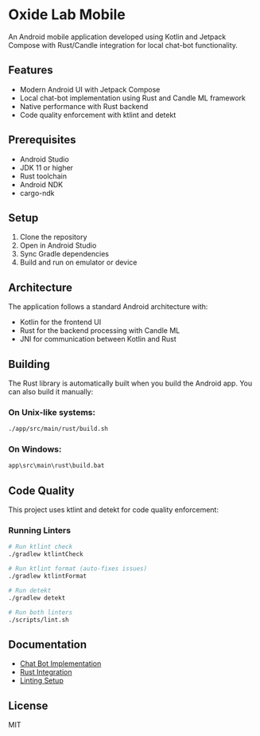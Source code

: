 # Oxide Lab Mobile

An Android mobile application developed using Kotlin and Jetpack Compose with Rust/Candle integration for local chat-bot functionality.

## Features

- Modern Android UI with Jetpack Compose
- Local chat-bot implementation using Rust and Candle ML framework
- Native performance with Rust backend
- Code quality enforcement with ktlint and detekt

## Prerequisites

- Android Studio
- JDK 11 or higher
- Rust toolchain
- Android NDK
- cargo-ndk

## Setup

1. Clone the repository
2. Open in Android Studio
3. Sync Gradle dependencies
4. Build and run on emulator or device

## Architecture

The application follows a standard Android architecture with:
- Kotlin for the frontend UI
- Rust for the backend processing with Candle ML
- JNI for communication between Kotlin and Rust

## Building

The Rust library is automatically built when you build the Android app. You can also build it manually:

### On Unix-like systems:
```bash
./app/src/main/rust/build.sh
```

### On Windows:
```cmd
app\src\main\rust\build.bat
```

## Code Quality

This project uses ktlint and detekt for code quality enforcement:

### Running Linters
```bash
# Run ktlint check
./gradlew ktlintCheck

# Run ktlint format (auto-fixes issues)
./gradlew ktlintFormat

# Run detekt
./gradlew detekt

# Run both linters
./scripts/lint.sh
```

## Documentation

- [Chat Bot Implementation](CHATBOT.md)
- [Rust Integration](app/src/main/rust/README.md)
- [Linting Setup](docs/LINTING.md)

## License

MIT